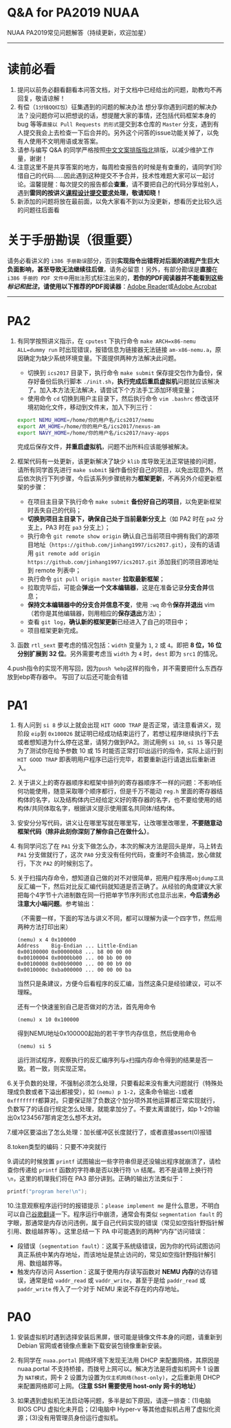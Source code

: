 # Q&A for PA2019 NUAA

NUAA PA2019常见问题解答（持续更新，欢迎加星）

------

# 读前必看

1. 提问以前务必翻看翻看本问答文档，对于文档中已经给出的问题，助教均不再回复，敬请谅解！
2. 有偿（`1分钱QQ红包`）征集遇到的问题的解决办法
   想分享你遇到问题的解决办法？没问题你可以把想说的话，想提醒大家的事情，还包括代码框架本身的 bug 等等`直接以 Pull Requests 的形式`提交到本仓库的 `Master` 分支，遇到有人提交我会上去检查一下后合并的。另外这个问答的issue功能关掉了，以免有人使用不文明用语或发答案。
3. 请参与编写 Q&A 的同学严格按照[中文文案排版指北](https://github.com/sparanoid/chinese-copywriting-guidelines)排版，以减少维护工作量，谢谢！
4. 注意这里不是共享答案的地方，每周检查报告的时候是有查重的，请同学们珍惜自己的代码……因此遇到这种提交不予合并，技术性难题大家可以一起讨论。温馨提醒：每次提交的报告都会**查重**，请不要把自己的代码分享给别人，遇到**雷同的按讲义[课程设计提交要求](https://www.jinhangdev.cn/ics/text/others/submit-requirement.html#关于学术诚信)处理，敬请知晓！**
5. 新添加的问题将放在最前面，以免大家看不到以为没更新，想看历史比较久远的问题往后面看


# 关于手册勘误（很重要）

请务必看讲义的 `i386 手册勘误`部分，否则**实现指令出错将对后面的进程产生巨大负面影响，甚至导致无法继续往后做**，请务必留意！另外，有部分勘误是**直接**在 `i386 手册的 PDF 文件中`用`批注`形式标注出来的，**若你的PDF阅读器并不能看到这些*标记和批注*，请使用以下推荐的PDF阅读器**：[Adobe Reader](https://adobe-reader.en.softonic.com/)或[Adobe Acrobat](https://get.adobe.com/cn/reader/otherversions/)

---

# PA2

1. 有同学按照讲义指示，在 `cputest` 下执行命令 `make ARCH=x86-nemu ALL=dummy run` 时出现错误，报错信息为链接器无法链接 `am-x86-nemu.a`，原因确定为缺少系统环境变量。下面提供两种方法解决此问题。
   * 切换到 `ics2017` 目录下，执行命令 `make submit` 保存提交包作为备份，保存好备份后执行脚本 `./init.sh`，**执行完成后重启虚拟机**问题就应该解决了。加入本方法无法解决，请尝试下个方法手工添加环境变量；
   * 使用命令 `cd` 切换到用户主目录下，然后执行命令 `vim .bashrc` 修改该环境初始化文件，移动到文件末，加入下列三行：
   ```bash
   export NEMU_HOME=/home/你的用户名/ics2017/nemu
   export AM_HOME=/home/你的用户名/ics2017/nexus-am
   export NAVY_HOME=/home/你的用户名/ics2017/navy-apps
   ```
   完成后保存文件，**并重启虚拟机**，问题不出所料应该能够被解决。
   
2. 框架代码有一处更新，该更新解决了缺少 `klib` 库导致无法正常链接的问题，请所有同学首先进行 `make submit` 操作备份好自己的项目，以免出现意外。然后依次执行下列步骤，今后该系列步骤统称为**框架更新**，不再另外介绍更新框架的步骤：
   * 在项目主目录下执行命令 `make submit` **备份好自己的项目**，以免更新框架时丢失自己的代码；
   * **切换到项目主目录下，确保自己处于当前最新分支上**（如 PA2 时在 `pa2` 分支上，PA3 时在 `pa3` 分支上）；
   * 执行命令 `git remote show origin` 确认自己当前项目中拥有我们的源项目地址（`https://github.com/jinhang1997/ics2017.git`），没有的话请用 `git remote add origin https://github.com/jinhang1997/ics2017.git` 添加我们的项目源地址到 remote 列表中；
   * 执行命令 `git pull origin master` **拉取最新框架**；
   * 拉取完毕后，可能会**弹出一个文本编辑器**，这是在准备记录**分支合并**信息；
   * **保持文本编辑器中的分支合并信息不变**，使用 `:wq` 命令**保存并退出** vim（若你是其他编辑器，则用相应的**保存退出**方法）；
   * 查看 `git log`，**确认新的框架更新**已经进入了自己的项目中；
   * 项目框架更新完成。

3. 函数 `rtl_sext` 要考虑的情况包括：`width` 变量为 `1`, `2` 或 `4`。即把 **8 位，16 位分别扩展到 32 位**。另外需要考虑当 `width` 为 `4` 时，`dest` 即为 `src1` 的情况。

4.push指令的实现不用写回，因为`push %ebp`这样的指令，并不需要把什么东西存放到ebp寄存器中。 写回了以后还可能会有错

# PA1

1. 有人问到 `si 8` 步以上就会出现 `HIT GOOD TRAP` 是否正常，请注意看讲义，现阶段 `eip`到 `0x100026` 就证明已经成功结束运行了，若想让程序继续执行下去或者想知道为什么停在这里，请努力做到PA2。测试用例 `si 10`, `si 15` 等只是为了测试你在给予参数 10 或 15 时能否正常打印出运行的指令，实际上运行到 `HIT GOOD TRAP` 即表明用户程序已运行完毕，若要重新运行请退出后重新进入。

2. 关于讲义上的寄存器顺序和框架中排列的寄存器顺序不一样的问题：不影响任何功能使用，随意采取哪个顺序都行，但是千万不能动 `reg.h` 里面的寄存器结构体的名字，以及结构体内已经给定义好的寄存器的名字，也不要给使用的结构体/共同体取名字，根据讲义提示使用匿名共同体/结构体。

3. 安安分分写代码，讲义让在哪里写就在哪里写，让改哪里改哪里，**不要随意动框架代码（除非此刻你深刻了解你自己在做什么）**。

4. 有同学问忘了在 `PA1` 分支下做怎么办，本次的解决方法是回头是岸，马上转去 `PA1` 分支做就行了，这次 `PA0` 分支没有任何代码，查重时不会搞混，放心做就行，下次 `PA2` 的时候别忘了。

5. 关于扫描内存命令，想知道自己做的对不对很简单，把用户程序用`objdump工具`反汇编一下，然后对比反汇编代码就知道是否正确了。从经验的角度建议大家把每个4字节十六进制数在同一行把单字节序列形式也显示出来，**今后请务必注意大小端问题**。参考输出：

   （不需要一样，下面的写法与讲义不同，都可以理解为读一个四字节，然后用两种方法打印出来）

   ```
   (nemu) x 4 0x100000
   Address    Big-Endian ... Little-Endian
   0x00100000 0x000000b8 ... b8 00 00 00
   0x00100004 0x0000bb00 ... 00 bb 00 00
   0x00100008 0x00b90000 ... 00 00 b9 00
   0x0010000c 0xba000000 ... 00 00 00 ba
   ```

   当然只是条建议，方便今后看程序的反汇编，当然这条只是经验建议，可以不理睬。

   还有一个快速鉴别自己是否做对的方法，首先用命令

   ```
   (nemu) x 10 0x100000
   ```

   得到NEMU地址0x100000起始的若干字节内存信息，然后使用命令

   ```
   (nemu) si 5
   ```

   运行测试程序，观察执行的反汇编序列与`x`扫描内存命令得到的结果是否一致。若一致，则实现正常。

6.关于负数的处理，不强制必须怎么处理，只要看起来没有重大问题就行（特殊处理成负数或者下溢出都接受），如 `(nemu) p 1-2`，这条命令输出`-1`或者`0xffffffff`都算对。只要保证除了负数这个加分项外其他运算都正常实现就行，负数写了的话自行规定怎么处理，就能拿加分了。不要太离谱就行，如p 1-2你输出0x1234567那肯定怎么想不太对。

7.缓冲区要溢出了怎么处理：加长缓冲区长度就行了，或者直接assert(0)报错

8.token类型的编码：只要不冲突就行

9.调试的时候放置 `printf` 试图输出一些字符串但是还没输出程序就崩溃了，请检查你传递给 `printf` 函数的字符串是否以换行符 `\n` 结尾。若不是请带上换行符 `\n`，这里的机理我们将在 PA3 部分讲到。正确的输出方法类似于：
```c
printf("program here!\n");
```

10.注意观察程序运行时的报错提示：`please implement me` 是什么意思，不明白可以自己[谷歌翻译](https://translate.google.cn/)一下。程序运行中崩溃，通常会有类似 `segmentation fault` 的字眼，那通常是内存访问违例，属于自己代码实现的错误（常见如空指针野指针解引用、数组越界等）。这里总结一下 PA 中可能遇到的两种“内存”访问错误：
* 段错误（`segmentation fault`）：这属于系统级错误，因为你的代码试图访问真正系统中某内存地址，而该地址是禁止访问的，常见如空指针野指针解引用、数组越界等。
* 触发内存访问 Assertion：这属于使用内存读写函数对 **NEMU 内存**的访存错误，通常是给 `vaddr_read` 或 `vaddr_write`，甚至于是给 `paddr_read` 或 `paddr_write` 传入了一个对于 NEMU 来说不存在的内存地址。


# PA0

1. 安装虚拟机时遇到选择安装后黑屏，很可能是镜像文件本身的问题，请重新到 Debian 官网或者镜像点重新下载安装包镜像重新安装。

2. 有同学在 `nuaa.portal` 网络环境下发现无法用 DHCP 来配置网络，其原因是 nuaa.portal 不支持桥接，而拨号上网可以。解决方法是将虚拟机网卡 1 设置为 `NAT模式`，网卡 2 设置为设置为`仅主机网络(host-only)`，之后重新用 DHCP 来配置网络即可上网。**（注意 SSH 需要使用 host-only 网卡的地址）**

3. 如果遇到虚拟机无法启动等问题，多半是如下原因，请逐一排查：(1)电脑 BIOS CPU 虚拟化未开启；(2)电脑中 Hyper-v 等其他虚拟机占用了虚拟化资源；(3)没有用管理员身份运行虚拟机。
